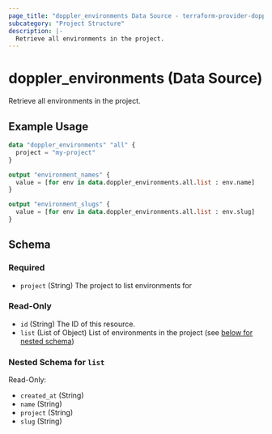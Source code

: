 ```yaml
---
page_title: "doppler_environments Data Source - terraform-provider-doppler"
subcategory: "Project Structure"
description: |-
  Retrieve all environments in the project.
---
```


# doppler_environments (Data Source)

Retrieve all environments in the project.

## Example Usage

```terraform
data "doppler_environments" "all" {
  project = "my-project"
}

output "environment_names" {
  value = [for env in data.doppler_environments.all.list : env.name]
}

output "environment_slugs" {
  value = [for env in data.doppler_environments.all.list : env.slug]
}
```

<!-- schema generated by tfplugindocs -->
## Schema

### Required

- `project` (String) The project to list environments for

### Read-Only

- `id` (String) The ID of this resource.
- `list` (List of Object) List of environments in the project (see [below for nested schema](#nestedatt--list))

<a id="nestedatt--list"></a>
### Nested Schema for `list`

Read-Only:

- `created_at` (String)
- `name` (String)
- `project` (String)
- `slug` (String)
